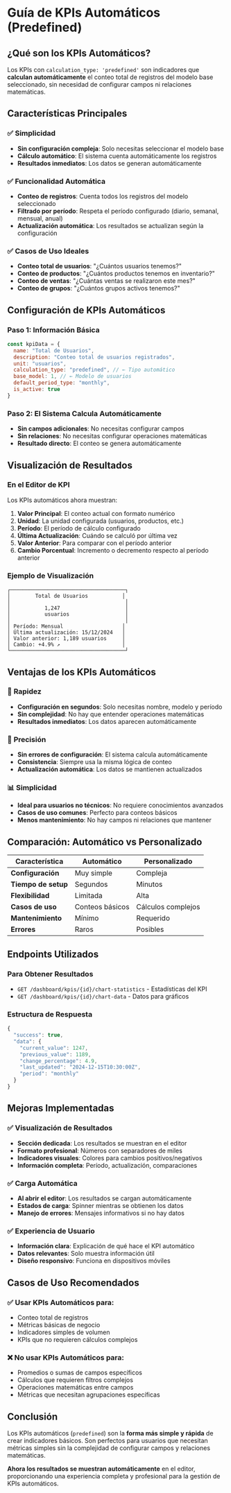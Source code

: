 # Guía de KPIs Automáticos (Predefined)

## ¿Qué son los KPIs Automáticos?

Los KPIs con `calculation_type: 'predefined'` son indicadores que **calculan automáticamente** el conteo total de registros del modelo base seleccionado, sin necesidad de configurar campos ni relaciones matemáticas.

## Características Principales

### ✅ **Simplicidad**
- **Sin configuración compleja**: Solo necesitas seleccionar el modelo base
- **Cálculo automático**: El sistema cuenta automáticamente los registros
- **Resultados inmediatos**: Los datos se generan automáticamente

### ✅ **Funcionalidad Automática**
- **Conteo de registros**: Cuenta todos los registros del modelo seleccionado
- **Filtrado por período**: Respeta el período configurado (diario, semanal, mensual, anual)
- **Actualización automática**: Los resultados se actualizan según la configuración

### ✅ **Casos de Uso Ideales**
- **Conteo total de usuarios**: "¿Cuántos usuarios tenemos?"
- **Conteo de productos**: "¿Cuántos productos tenemos en inventario?"
- **Conteo de ventas**: "¿Cuántas ventas se realizaron este mes?"
- **Conteo de grupos**: "¿Cuántos grupos activos tenemos?"

## Configuración de KPIs Automáticos

### Paso 1: Información Básica
```javascript
const kpiData = {
  name: "Total de Usuarios",
  description: "Conteo total de usuarios registrados",
  unit: "usuarios",
  calculation_type: "predefined", // ← Tipo automático
  base_model: 1, // ← Modelo de usuarios
  default_period_type: "monthly",
  is_active: true
}
```

### Paso 2: El Sistema Calcula Automáticamente
- **Sin campos adicionales**: No necesitas configurar campos
- **Sin relaciones**: No necesitas configurar operaciones matemáticas
- **Resultado directo**: El conteo se genera automáticamente

## Visualización de Resultados

### En el Editor de KPI
Los KPIs automáticos ahora muestran:

1. **Valor Principal**: El conteo actual con formato numérico
2. **Unidad**: La unidad configurada (usuarios, productos, etc.)
3. **Período**: El período de cálculo configurado
4. **Última Actualización**: Cuándo se calculó por última vez
5. **Valor Anterior**: Para comparar con el período anterior
6. **Cambio Porcentual**: Incremento o decremento respecto al período anterior

### Ejemplo de Visualización
```
┌─────────────────────────────────────┐
│        Total de Usuarios           │
│                                     │
│           1,247                     │
│           usuarios                  │
│                                     │
│ Período: Mensual                   │
│ Última actualización: 15/12/2024   │
│ Valor anterior: 1,189 usuarios     │
│ Cambio: +4.9% ↗                    │
└─────────────────────────────────────┘
```

## Ventajas de los KPIs Automáticos

### 🚀 **Rapidez**
- **Configuración en segundos**: Solo necesitas nombre, modelo y período
- **Sin complejidad**: No hay que entender operaciones matemáticas
- **Resultados inmediatos**: Los datos aparecen automáticamente

### 🎯 **Precisión**
- **Sin errores de configuración**: El sistema calcula automáticamente
- **Consistencia**: Siempre usa la misma lógica de conteo
- **Actualización automática**: Los datos se mantienen actualizados

### 📊 **Simplicidad**
- **Ideal para usuarios no técnicos**: No requiere conocimientos avanzados
- **Casos de uso comunes**: Perfecto para conteos básicos
- **Menos mantenimiento**: No hay campos ni relaciones que mantener

## Comparación: Automático vs Personalizado

| Característica | Automático | Personalizado |
|----------------|------------|---------------|
| **Configuración** | Muy simple | Compleja |
| **Tiempo de setup** | Segundos | Minutos |
| **Flexibilidad** | Limitada | Alta |
| **Casos de uso** | Conteos básicos | Cálculos complejos |
| **Mantenimiento** | Mínimo | Requerido |
| **Errores** | Raros | Posibles |

## Endpoints Utilizados

### Para Obtener Resultados
- `GET /dashboard/kpis/{id}/chart-statistics` - Estadísticas del KPI
- `GET /dashboard/kpis/{id}/chart-data` - Datos para gráficos

### Estructura de Respuesta
```javascript
{
  "success": true,
  "data": {
    "current_value": 1247,
    "previous_value": 1189,
    "change_percentage": 4.9,
    "last_updated": "2024-12-15T10:30:00Z",
    "period": "monthly"
  }
}
```

## Mejoras Implementadas

### ✅ **Visualización de Resultados**
- **Sección dedicada**: Los resultados se muestran en el editor
- **Formato profesional**: Números con separadores de miles
- **Indicadores visuales**: Colores para cambios positivos/negativos
- **Información completa**: Período, actualización, comparaciones

### ✅ **Carga Automática**
- **Al abrir el editor**: Los resultados se cargan automáticamente
- **Estados de carga**: Spinner mientras se obtienen los datos
- **Manejo de errores**: Mensajes informativos si no hay datos

### ✅ **Experiencia de Usuario**
- **Información clara**: Explicación de qué hace el KPI automático
- **Datos relevantes**: Solo muestra información útil
- **Diseño responsivo**: Funciona en dispositivos móviles

## Casos de Uso Recomendados

### ✅ **Usar KPIs Automáticos para:**
- Conteo total de registros
- Métricas básicas de negocio
- Indicadores simples de volumen
- KPIs que no requieren cálculos complejos

### ❌ **No usar KPIs Automáticos para:**
- Promedios o sumas de campos específicos
- Cálculos que requieren filtros complejos
- Operaciones matemáticas entre campos
- Métricas que necesitan agrupaciones específicas

## Conclusión

Los KPIs automáticos (`predefined`) son la **forma más simple y rápida** de crear indicadores básicos. Son perfectos para usuarios que necesitan métricas simples sin la complejidad de configurar campos y relaciones matemáticas.

**Ahora los resultados se muestran automáticamente** en el editor, proporcionando una experiencia completa y profesional para la gestión de KPIs automáticos.

